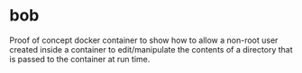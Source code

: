 # bob
Proof of concept docker container to show how to allow a non-root user created 
inside a container to edit/manipulate the contents of a directory that
is passed to the container at run time.
